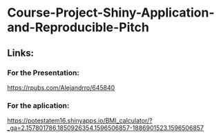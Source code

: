 # Course-Project-Shiny-Application-and-Reproducible-Pitch

## Links:

### For the Presentation:
https://rpubs.com/Alejandrro/645840

### For the aplication:
https://potestatem16.shinyapps.io/BMI_calculator/?_ga=2.157801786.1850926354.1596506857-1886901523.1596506857
